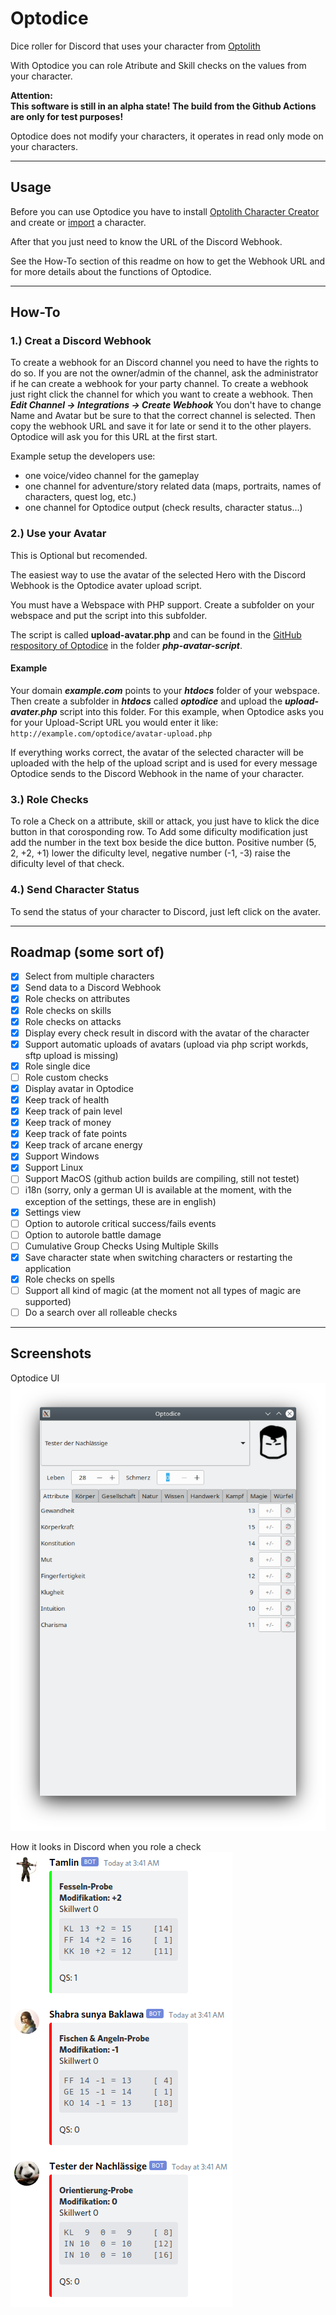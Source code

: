 # Optodice
Dice roller for Discord that uses your character from [Optolith](https://optolith.app)

With Optodice you can role Atribute and Skill checks on the values from your character.

**Attention:  
This software is still in an alpha state! The build from the Github Actions are only for test purposes!**

Optodice does not modify your characters, it operates in read only mode on your characters.

---
## Usage
Before you can use Optodice you have to install [Optolith Character Creator](https://optolith.app) and create or [import](https://12gem.me/uno-sguardo-nel-buio/raccolta-di-eroi/) a character.

After that you just need to know the URL of the Discord Webhook.

See the How-To section of this readme on how to get the Webhook URL and for more details about the functions of Optodice.

---
## How-To
### 1.) Creat a Discord Webhook
To create a webhook for an Discord channel you need to have
the rights to do so. If you are not the owner/admin of the
channel, ask the administrator if he can create a webhook for
your party channel.
To create a webhook just right click the channel for which
you want to create a webhook. Then ***Edit Channel ->
Integrations -> Create Webhook***
You don't have to change Name and Avatar but be sure to
that the correct channel is selected. Then copy the webhook
URL and save it for late or send it to the
other players. Optodice will ask you for this URL at the first start.

Example setup the developers use:
- one voice/video channel for the gameplay
- one channel for adventure/story related data (maps, portraits,
  names of characters, quest log, etc.)
- one channel for Optodice output (check results, character status...)

### 2.) Use your Avatar
This is Optional but recomended.

The easiest way to use the avatar of the selected Hero with
the Discord Webhook is the Optodice avater upload script.

You must have a Webspace with PHP support.
Create a subfolder on your webspace and put the script into
this subfolder.

The script is called **upload-avatar.php** and can be found in the
[GitHub respository of Optodice](https://github.com/soulflyman/Optodice) in the folder ***php-avatar-script***.

#### Example
Your domain ***example.com*** points to your ***htdocs*** folder of
your webspace.
Then create a subfolder in ***htdocs*** called ***optodice*** and upload
the ***upload-avater.php*** script into this folder.
For this example, when Optodice asks you for your Upload-Script URL you would enter it like:
`http://example.com/optodice/avatar-upload.php`

If everything works correct, the avatar of the selected character
will be uploaded with the help of the upload script and is used
for every message Optodice sends to the Discord Webhook in
the name of your character.


### 3.) Role Checks
To role a Check on a attribute, skill or attack, you just have to klick the dice button in that corosponding row.
To Add some dificulty modification just add the number in the text box beside the dice button. Positive number (5, 2, +2, +1) lower the dificulty level, negative number (-1, -3) raise the dificulty level of that check.

### 4.) Send Character Status
To send the status of your character to Discord, just left click on the avater.

---
## Roadmap (some sort of)
- [x] Select from multiple characters
- [x] Send data to a Discord Webhook
- [x] Role checks on attributes
- [x] Role checks on skills
- [x] Role checks on attacks
- [x] Display every check result in discord with the avatar of the character
- [x] Support automatic uploads of avatars (upload via php script workds, sftp upload is missing)
- [x] Role single dice
- [ ] Role custom checks
- [x] Display avatar in Optodice
- [x] Keep track of health
- [x] Keep track of pain level
- [x] Keep track of money
- [x] Keep track of fate points
- [x] Keep track of arcane energy
- [x] Support Windows
- [x] Support Linux
- [ ] Support MacOS (github action builds are compiling, still not testet)
- [ ] i18n (sorry, only a german UI is available at the moment, with the exception of the settings, these are in english)
- [x] Settings view
- [ ] Option to autorole critical success/fails events
- [ ] Option to autorole battle damage
- [ ] Cumulative Group Checks Using Multiple Skills
- [x] Save character state when switching characters or restarting the application
- [x] Role checks on spells
- [ ] Support all kind of magic (at the moment not all types of magic are supported)
- [ ] Do a search over all rolleable checks

---
## Screenshots
Optodice UI  
![Screenshot of the Optodice UI](https://github.com/soulflyman/optodice/blob/main/.github/assets/screenshots/optodice.png?raw=true)

How it looks in Discord when you role a check  
![Screenshot of the Optodice messages in a Discord channel](https://github.com/soulflyman/optodice/blob/main/.github/assets/screenshots/discord.png?raw=true)